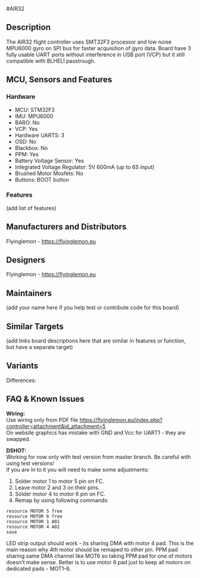 #AIR32
## Description
The AIR32 flight controller uses SMT32F3 processor and low noise MPU6000 gyro on SPI bus for faster acquisition of gyro data. Board have 3 fully usable UART ports without interference in USB port (VCP) but it still compatible with BLHELI passtrough.


## MCU, Sensors and Features

### Hardware
  - MCU: STM32F3
  - IMU: MPU6000
  - BARO: No
  - VCP: Yes
  - Hardware UARTS: 3
  - OSD: No
  - Blackbox: No
  - PPM: Yes
  - Battery Voltage Sensor: Yes
  - Integrated Voltage Regulator: 5V 600mA (up to 6S input)
  - Brushed Motor Mosfets: No
  - Buttons: BOOT button

### Features

(add list of features)

## Manufacturers and Distributors

Flyinglemon - https://flyinglemon.eu

## Designers

Flyinglemon - https://flyinglemon.eu

## Maintainers
(add your name here if you help test or contribute code for this board)


## Similar Targets

(add links board descriptions here that are similar in features or function, but have a separate target)


## Variants

Differences:


## FAQ & Known Issues
**Wiring:**  
Use wiring only from PDF file https://flyinglemon.eu/index.php?controller=attachment&id_attachment=5  
On website graphics has mistake with GND and Vcc for UART1 - they are swapped.

**DSHOT:**  
Working for now only with test version from master branch. Be careful with using test versions!  
If you are in to it you will need to make some adjustments:  
1. Solder motor 1 to motor 5 pin on FC.  
2. Leave motor 2 and 3 on their pins.  
3. Solder motor 4 to motor 6 pin on FC.  
4. Remap by using following commands:  

`resource MOTOR 5 free`  
`resource MOTOR 6 free`  
`resource MOTOR 1 A01`  
`resource MOTOR 4 A02`  
`save` 

LED strip output should work - its sharing DMA with motor 4 pad. This is the main reason why 4th motor should be remaped to other pin.
PPM pad sharing same DMA channel like MOT6 so taking PPM pad for one of motors doesn't make sense. Better is to use motor 6 pad just to keep all motors on dedicated pads - MOT1-6.